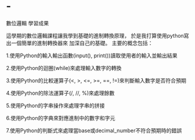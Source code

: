 # -
數位邏輯 學習成果

這學期的數位邏輯課程讓我學到基礎的進制轉換原理，
於是我打算使用python寫出一個簡單的進制轉換器來
加深自己的基礎。
主要的概念包括：

1.使用Python的輸入輸出函數(input(), print())讀取使用者的輸入並輸出結果

2.使用Python的迴圈(while)來處理輸入數字的轉換

3.使用Python的比較運算子(<, >, <=, >=, ==, !=)來判斷輸入數字是否符合預期

4.使用Python的除法運算子(/, //, %)來處理餘數

5.使用Python的字串操作來處理字串的拼接

6.使用Python的字典來對應進制中的數字和字元

7.使用Python的判斷式來處理當base或decimal_number不符合預期時的錯誤
